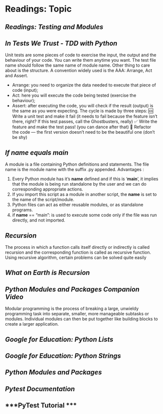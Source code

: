 # Readings: Topic
## ***Readings: Testing and Modules***

## ***In Tests We Trust - TDD with Python***
 Unit tests are some pieces of code to exercise the input, the output and the behaviour of your code. You can write them anytime you want.
 The test file name should follow the same name of module name. Other thing to care about is the structure. A convention widely used is the AAA: Arrange, Act and Assert.
 * Arrange: you need to organize the data needed to execute that piece of code (input);
 * Act: here you will execute the code being tested (exercise the behaviour);
 * Assert: after executing the code, you will check if the result (output) is the same as you were expecting. 
 The cycle is made by three steps:
 🆘 Write a unit test and make it fail (it needs to fail because the feature isn’t there, right? If this test passes, call the Ghostbusters, really)
 ✅ Write the feature and make the test pass! (you can dance after that)
 🔵 Refactor the code — the first version doesn’t need to be the beautiful one (don’t be shy)

## ***If name equals main*** 
 A module is a file containing Python definitions and statements. The file name is the module name with the suffix .py appended. 
 Advantages : 
 1. Every Python module has it’s __name__ defined and if this is ‘__main__’, it implies that the module is being run standalone by the user and we can do corresponding appropriate actions.
 2. If you import this script as a module in another script, the __name__ is set to the name of the script/module.
 3. Python files can act as either reusable modules, or as standalone programs.
 4. if __name__ == “main”: is used to execute some code only if the file was run directly, and not imported.

## ***Recursion***
 The process in which a function calls itself directly or indirectly is called recursion and the corresponding function is called as recursive function. Using recursive algorithm, certain problems can be solved quite easily

## ***What on Earth is Recursion***

## ***Python Modules and Packages Companion Video***
Modular programming is the process of breaking a large, unwieldy programming task into separate, smaller, more manageable subtasks or modules. Individual modules can then be put together like building blocks to create a larger application.

## ***Google for Education: Python Lists***
## ***Google for Education: Python Strings***
## ***Python Modules and Packages***
## ***Pytest Documentation***
## ***PyTest Tutorial ***

